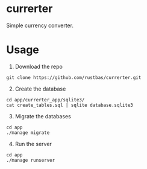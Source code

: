 # currerter
Simple currency converter.

# Usage

1. Download the repo
```shell
git clone https://github.com/rustbas/currerter.git
```

2. Create the database
```shell
cd app/currerter_app/sqlite3/
cat create_tables.sql | sqlite database.sqlite3
```

3. Migrate the databases
```shell
cd app
./manage migrate
```

4. Run the server
```shell
cd app
./manage runserver
```
